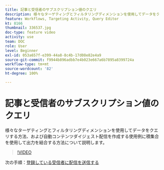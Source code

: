 ```yaml
---
title: 記事と受信者のサブスクリプション値のクエリ
description: 様々なターゲティングとフィルタリングディメンションを使用してデータをクエリする方法、および自動コンテンツダイジェスト配信を作成する使用例に積集合を使用して出力を結合する方法について説明します。
feature: Workflows, Targeting Activity, Query Editor
kt: 8166
thumbnail: 336537.jpg
doc-type: feature video
activity: use
team: DOC
role: User
level: Beginner
exl-id: 053a657f-e399-44a8-8c4b-17d08e82e4a9
source-git-commit: f9944b896adbb7e4b023e667a6b7895a8399724a
workflow-type: tm+mt
source-wordcount: '82'
ht-degree: 100%

---
```


# 記事と受信者のサブスクリプション値のクエリ

様々なターゲティングとフィルタリングディメンションを使用してデータをクエリする方法、および自動コンテンツダイジェスト配信を作成する使用例に積集合を使用して出力を結合する方法について説明します。

>[!VIDEO](https://video.tv.adobe.com/v/336537?quality=12)

次の手順：[登録している受信者に配信を送信する ](/help/tutorial-use-soap-apis/send-delivery-to-subscribed-recipients.md)
